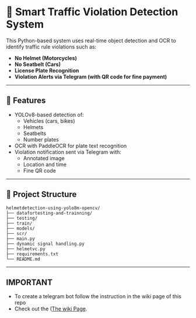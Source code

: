 # 🚦 Smart Traffic Violation Detection System

This Python-based system uses real-time object detection and OCR to identify traffic rule violations such as:
- **No Helmet (Motorcycles)**
- **No Seatbelt (Cars)**
- **License Plate Recognition**
- **Violation Alerts via Telegram (with QR code for fine payment)**

---

## 🔧 Features

- YOLOv8-based detection of:
  - Vehicles (cars, bikes)
  - Helmets
  - Seatbelts
  - Number plates
- OCR with PaddleOCR for plate text recognition
- Violation notification sent via Telegram with:
  - Annotated image
  - Location and time
  - Fine QR code

---

## 📁 Project Structure

```text
helmetdetection-using-yolo8m-opencv/
├── datafortesting-and-trainning/
├── testing/
├── train/
├── models/
├── scr/
├── main.py
├── dynamic signal handling.py
├── helmetvc.py
├── requirements.txt
└── README.md
```
---
## IMPORTANT 
- To create a telegram bot follow the instruction in the wiki page of this repo
- Check out the ([The wiki Page](https://core.telegram.org/bots/api](https://github.com/sairam-s0/Smart-Traffic-Violation-Detection-System/wiki/telegram-bot-instructions#creating-telegram-bot)).



